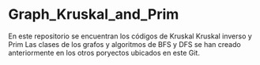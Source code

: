 # Graph_Kruskal_and_Prim
En este repositorio se encuentran los códigos de Kruskal Kruskal inverso y Prim
Las clases de los grafos y algoritmos de BFS y DFS se han creado anteriormente en los otros poryectos ubicados en este Git.
